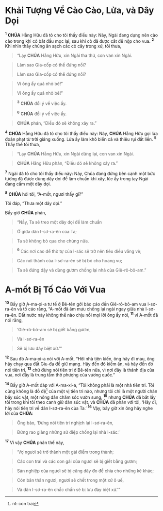# Khải Tượng Về Cào Cào, Lửa, và Dây Dọi
<sup><b>1</b></sup> **CHÚA** Hằng Hữu đã tỏ cho tôi thấy điều này: Này, Ngài đang dựng nên cào cào trong khi cỏ bắt đầu mọc lại, sau khi cỏ đã được cắt để nộp cho vua. <sup><b>2</b></sup> Khi nhìn thấy chúng ăn sạch các cỏ cây trong xứ, tôi thưa,


> “Lạy **CHÚA** Hằng Hữu, xin Ngài tha thứ, con van xin Ngài.
>


> Làm sao Gia-cốp có thể đứng nổi?
> 
> Làm sao Gia-cốp có thể đứng nổi?
>


> Vì ông ấy quá nhỏ bé!”
> 
> Vì ông ấy quá nhỏ bé!”
>


> <sup><b>3</b></sup> **CHÚA** đổi ý về việc ấy.
> 
> <sup><b>6</b></sup> **CHÚA** đổi ý về việc ấy.
>


> **CHÚA** phán, “Điều đó sẽ không xảy ra.”
>

<sup><b>4</b></sup> **CHÚA** Hằng Hữu đã tỏ cho tôi thấy điều này: Này, **CHÚA** Hằng Hữu gọi lửa đoán phạt từ trời giáng xuống. Lửa ấy làm khô biển cả và thiêu rụi đất liền. <sup><b>5</b></sup> Thấy thế tôi thưa,


> “Lạy **CHÚA** Hằng Hữu, xin Ngài dừng lại, con van xin Ngài.
>


> **CHÚA** Hằng Hữu phán, “Điều đó sẽ không xảy ra.”
>

<sup><b>7</b></sup> Ngài đã tỏ cho tôi thấy điều này: Này, Chúa đang đứng bên cạnh một bức tường đã được dùng dây dọi để làm chuẩn khi xây, lúc ấy trong tay Ngài đang cầm một dây dọi.

<sup><b>8</b></sup> **CHÚA** hỏi tôi, “A-mốt, ngươi thấy gì?”

Tôi đáp, “Thưa một dây dọi.”

Bấy giờ **CHÚA** phán,


> “Nầy, Ta sẽ treo một dây dọi để làm chuẩn
>


> Ở giữa dân I-sơ-ra-ên của Ta;
>


> Ta sẽ không bỏ qua cho chúng nữa.
>


> <sup><b>9</b></sup> Các nơi cao để thờ tự của I-sác sẽ trở nên tiêu điều vắng vẻ;
>


> Các nơi thánh của I-sơ-ra-ên sẽ bị bỏ cho hoang vu;
>


> Ta sẽ đứng dậy và dùng gươm chống lại nhà của Giê-rô-bô-am.”
>


# A-mốt Bị Tố Cáo Với Vua
<sup><b>10</b></sup> Bấy giờ A-ma-xi-a tư tế ở Bê-tên gởi báo cáo đến Giê-rô-bô-am vua I-sơ-ra-ên và tố cáo rằng, “A-mốt đã âm mưu chống lại ngài ngay giữa nhà I-sơ-ra-ên. Đất nước này không thể nào chịu nổi mọi lời ông ấy nói, <sup><b>11</b></sup> vì A-mốt đã nói rằng,


> ‘Giê-rô-bô-am sẽ bị giết bằng gươm,
>


> Và I-sơ-ra-ên
>


> Sẽ bị lưu đày biệt xứ.’”
>

<sup><b>12</b></sup> Sau đó A-ma-xi-a nói với A-mốt, “Hỡi nhà tiên kiến, ông hãy đi mau, ông hãy chạy qua đất Giu-đa để giữ mạng. Hãy đến đó kiếm ăn, và hãy đến đó nói tiên tri, <sup><b>13</b></sup> chứ đừng nói tiên tri ở Bê-tên nữa, vì nơi đây là thánh địa của vua, nơi đây là trung tâm thờ phượng của vương quốc.”

<sup><b>14</b></sup> Bấy giờ A-mốt đáp với A-ma-xi-a, “Tôi không phải là một nhà tiên tri. Tôi cũng không là đồ đệ[^1-f250a3b9-9709-4bae-840d-9204a69f378a] của một vị tiên tri nào, nhưng tôi chỉ là một người chăn bầy súc vật, một nông dân chăm sóc vườn sung, <sup><b>15</b></sup> nhưng **CHÚA** đã bắt lấy tôi trong khi tôi theo canh giữ đàn súc vật, và **CHÚA** đã phán với tôi, ‘Hãy đi, hãy nói tiên tri về dân I-sơ-ra-ên của Ta.’ <sup><b>16</b></sup> Vậy, bây giờ xin ông hãy nghe lời của **CHÚA**:


> Ông bảo, ‘Đừng nói tiên tri nghịch lại I-sơ-ra-ên,
>


> Đừng rao giảng những sứ điệp chống lại nhà I-sác.’
>

<sup><b>17</b></sup> Vì vậy **CHÚA** phán thế này,


> ‘Vợ ngươi sẽ trở thành một gái điếm trong thành;
>


> Các con trai và các con gái của ngươi sẽ bị giết bằng gươm;
>


> Sản nghiệp của ngươi sẽ bị căng dây đo để chia cho những kẻ khác;
>


> Còn bản thân ngươi, ngươi sẽ chết trong một xứ ô uế,
>


> Và dân I-sơ-ra-ên chắc chắn sẽ bị lưu đày biệt xứ.’”
>

[^1-f250a3b9-9709-4bae-840d-9204a69f378a]: nt: con trai